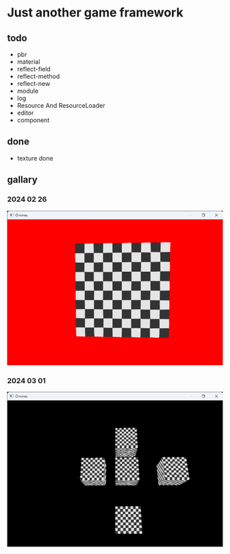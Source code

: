 # Just another game framework

## todo

- pbr
- material
- reflect-field
- reflect-method
- reflect-new
- module
- log
- Resource And ResourceLoader
- editor
- component

## done

- texture done

## gallary

### 2024 02 26

![test](./dev_log/image/Chronos_2024_02_26.png "test")

### 2024 03 01

![test](./dev_log/image/Chronos_2024_03_01.png "test")
